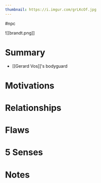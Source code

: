 ```yaml
---
thumbnail: https://i.imgur.com/grLKcOf.jpg
---
```


#npc

![[brandt.png]]
# Summary
- [[Gerard Vos]]'s bodyguard

# Motivations
# Relationships
# Flaws
# 5 Senses
# Notes
